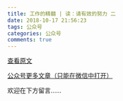 ```yaml
---
title: 工作的精髓 | 读：请有效的努力 二
date: 2018-10-17 21:56:23
tags: 公众号
categories: 公众号
comments: true
---
```


[查看原文](https://mp.weixin.qq.com/s/obV4dcbG-2gmxBpryyBc_A)

[公众号更多文章（只能在微信中打开）](https://mp.weixin.qq.com/mp/profile_ext?action=home&__biz=MzUyMTg5MjA5OA==&scene=123#wechat_redirect)

欢迎在下方留言…… 

<!---more--->